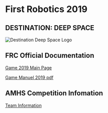 # First Robotics 2019
## DESTINATION: DEEP SPACE

![Destination Deep Space Logo](https://www.firstinspires.org/sites/default/files/uploads/rightimage/FIRST-DestDeepSpace-logo_full-color-sponsor-350.png)

## FRC Official Documentation

[Game 2019 Main Page](https://www.firstinspires.org/resource-library/frc/competition-manual-qa-system)

[Game Manuel 2019 pdf](https://firstfrc.blob.core.windows.net/frc2019/Manual/2019FRCGameSeasonManual.pdf)

## AMHS Competition Infomation

[Team Information](teams.md)

